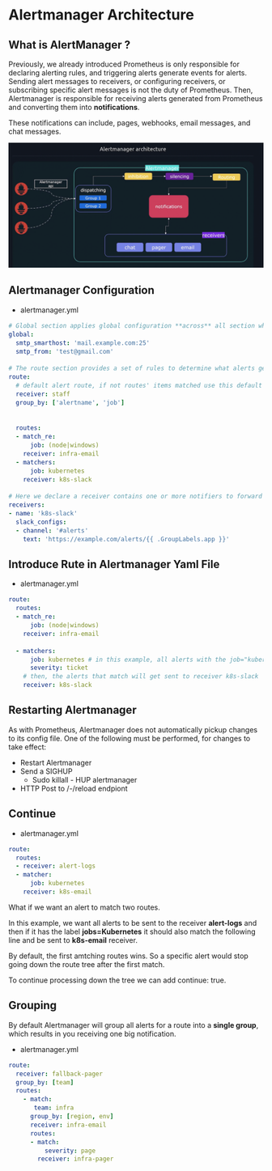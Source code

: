 # Alertmanager Architecture 

## What is AlertManager ? 

Previously, we already introduced Prometheus is only responsible for declaring alerting rules, and triggering alerts generate events for alerts. Sending alert messages to receivers, or configuring receivers, or subscribing specific alert messages is not the duty of Prometheus. Then, Alertmanager is responsible for receiving alerts generated from Prometheus and converting them into **notifications**.

These notifications can include, pages, webhooks, email messages, and chat messages. 

![alt text](pics/alertmanager-architecutre.png) 


## Alertmanager Configuration 


- alertmanager.yml 
```yml 
# Global section applies global configuration **across** all section which can be overwritten. 
global:
  smtp_smarthost: 'mail.example.com:25'
  smtp_from: 'test@gmail.com'

# The route section provides a set of rules to determine what alerts get matched up with which receivers 
route: 
  # default alert route, if not routes' items matched use this default route defintions 
  receiver: staff 
  group_by: ['alertname', 'job']


  routes:
  - match_re: 
      job: (node|windows)
    receiver: infra-email 
  - matchers: 
      job: kubernetes 
    receiver: k8s-slack 

# Here we declare a receiver contains one or more notifiers to forward lerts to users
receivers:
- name: 'k8s-slack'
  slack_configs:
  - channel: '#alerts'
    text: 'https://example.com/alerts/{{ .GroupLabels.app }}'
```

## Introduce Rute in Alertmanager Yaml File
- alertmanager.yml 

```yml 
route: 
  routes:
  - match_re:
      job: (node|windows)
    receiver: infra-email 

  - matchers:
      job: kubernetes # in this example, all alerts with the job="kuberntes" & severity="ticket" labels will match this alert route rule 
      severity: ticket 
    # then, the alerts that match will get sent to receiver k8s-slack 
    receiver: k8s-slack 
```

## Restarting Alertmanager 
As with Prometheus, Alertmanager does not automatically pickup changes to its config file. One of the following must be performed, for changes to take effect: 

- Restart Alertmanager 
- Send a SIGHUP
  - Sudo killall - HUP alertmanager 
- HTTP Post to /-/reload endpiont 

## Continue 
- alertmanager.yml 
```yml 
route:
  routes: 
  - receiver: alert-logs 
  - matcher:
      job: kubernetes 
    receiver: k8s-email 
```

What if we want an alert to match two routes. 

In this example, we want all alerts to be sent to the receiver **alert-logs** and then if it has the label **jobs=Kubernetes** it should also match the following line and be sent to **k8s-email** receiver. 

By default, the first amtching routes wins. So a specific alert would stop going down the route tree after the first match. 

To continue processing down the tree we can add continue: true. 



## Grouping 
By default Alertmanager will group all alerts for a route into a **single group**, which results in you receiving one big notification. 

- alertmanager.yml

```yml 
route:
  receiver: fallback-pager 
  group_by: [team]
  routes:
    - match: 
       team: infra 
      group_by: [region, env]
      receiver: infra-email
      routes: 
      - match:
          severity: page 
        receiver: infra-pager 
```